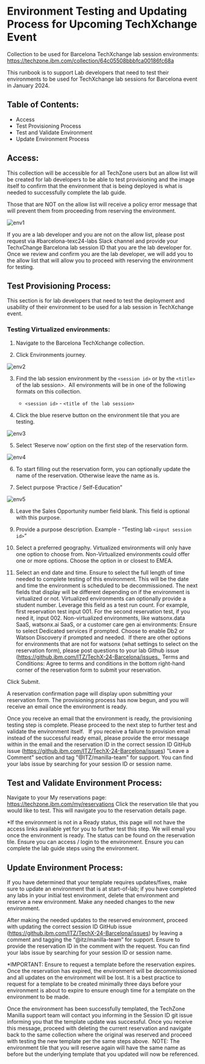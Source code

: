 # Environment Testing and Updating Process for Upcoming TechXchange Event

Collection to be used for Barcelona TechXchange lab session environments: https://techzone.ibm.com/collection/64c05508bbbfca00186fc68a

This runbook is to support Lab developers that need to test their environments to be used for TechXchange lab sessions for Barcelona event in January 2024. 

## Table of Contents: 
- Access
- Test Provisioning Process
- Test and Validate Environment
- Update Environment Process

## Access: 
This collection will be accessible for all TechZone users but an allow list will be created for lab developers to be able to test provisioning and the image itself to confirm that the environment that is being deployed is what is needed to successfully complete the lab guide.

Those that are NOT on the allow list will receive a policy error message that will prevent them from proceeding from reserving the environment. 

![env1](images/env1.png)

If you are a lab developer and you are not on the allow list, please post request via #barcelona-texc24-labs Slack channel and provide your TechxChange Barcelona lab session ID that you are the lab developer for. Once we review and confirm you are the lab developer, we will add you to the allow list that will allow you to proceed with reserving the environment for testing. 

## Test Provisioning Process:
This section is for lab developers that need to test the deployment and usability of their environment to be used for a lab session in TechXchange event. 

### Testing Virtualized environments:
1. Navigate to the Barcelona TechXchange collection.


2. Click Environments journey.

![env2](images/env2.png)


3. Find the lab session environment by the `<session id>` or by the `<title>` of the lab session>.  All environments will be in one of the following formats on this collection. 
    - `<session id>` - `<title of the lab session>`

4. Click the blue reserve button on the environment tile that you are testing.

![env3](images/env3.png)

5. Select ‘Reserve now’ option on the first step of the reservation form.

![env4](images/env4.png)

6. To start filling out the reservation form, you can optionally update the name of the reservation. Otherwise leave the name as is.

7. Select purpose ‘Practice / Self-Education”

![env5](images/env5.png)

8. Leave the Sales Opportunity number field blank. This field is optional with this purpose.

9. Provide a purpose description. Example - “Testing lab `<input session id>`”

10. Select a preferred geography. Virtualized environments will only have one option to choose from. Non-Virtualized environments could offer one or more options. Choose the option in or closest to EMEA. 

11. Select an end date and time. Ensure to select the full length of time needed to complete testing of this environment. This will be the date and time the environment is scheduled to be decommissioned. The next fields that display will be different depending on if the environment is virtualized or not. 
Virtualized environments can optionally provide a student number. 
Leverage this field as a test run count. For example, first reservation test input 001. For the second reservation test, if you need it, input 002.
Non-virtualized environments, like watsonx.data SaaS, watsonx.ai SaaS, or a customer care gen ai environments: 
Ensure to select Dedicated services if prompted. 
Choose to enable Db2 or Watson Discovery if prompted and needed. 
If there are other options for environments that are not for watsonx (what settings to select on the reservation form), please post questions to your lab Github issue (https://github.ibm.com/ITZ/TechX-24-Barcelona/issues. 
Terms and Conditions: Agree to terms and conditions in the bottom right-hand corner of the reservation form to submit your reservation. 

Click Submit.


A reservation confirmation page will display upon submitting your reservation form. The provisioning process has now begun, and you will receive an email once the environment is ready.


Once you receive an email that the environment is ready, the provisioning testing step is complete. Please proceed to the next step to further test and validate the environment itself.   If you receive a failure to provision email instead of the successful ready email, please provide the error message within in the email and the reservation ID in the correct session ID GitHub issue (https://github.ibm.com/ITZ/TechX-24-Barcelona/issues)  "Leave a Comment" section and tag "@ITZ/manilla-team" for support. You can find your labs issue by searching for your session ID or session name. 


## Test and Validate Environment Process:

Navigate to your My reservations page: https://techzone.ibm.com/my/reservations 
Click the reservation tile that you would like to test. This will navigate you to the reservation details page. 

*If the environment is not in a Ready status, this page will not have the access links available yet for you to further test this step. We will email you once the environment is ready. The status can be found on the reservation tile.
Ensure you can access / login to the environment. 
Ensure you can complete the lab guide steps using the environment. 

## Update Environment Process:

If you have determined that your template requires updates/fixes, make sure to update an environment that is at start-of-lab; if you have completed any labs in your initial test environment, delete that environment and reserve a new environment. Make any needed changes to the new environment.

After making the needed updates to the reserved environment, proceed with updating the correct session ID GitHub issue (https://github.ibm.com/ITZ/TechX-24-Barcelona/issues) by leaving a comment and tagging the “@itz/manilla-team” for support. Ensure to provide the reservation ID in the comment with the request. You can find your labs issue by searching for your session ID or session name.

*IMPORTANT: Ensure to request a template before the reservation expires. Once the reservation has expired, the environment will be decommissioned and all updates on the environment will be lost. It is a best practice to request for a template to be created minimally three days before your environment is about to expire to ensure enough time for a template on the environment to be made. 

Once the environment has been successfully templated, the TechZone Manilla support team will contact you informing in the Session ID git issue informing you that the template update was successful. Once you receive this message, proceed with deleting the current reservation and navigate back to the same collection where the original was reserved and proceed with testing the new template per the same steps above. 
NOTE: The environment tile that you will reserve again will have the same name as before but the underlying template that you updated will now be referenced. 
